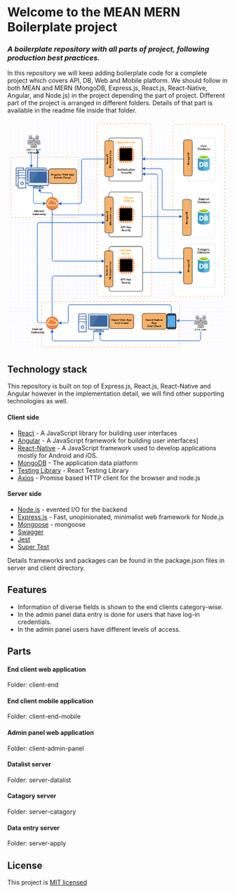 # Welcome to the MEAN MERN Boilerplate project

### _A boilerplate repository with all parts of project, following production best practices._

In this repository we will keep adding boilerplate code for a complete project which covers API, DB, Web and Mobile platform.
We should follow in both MEAN and MERN (MongoDB, Express.js, React.js, React-Native, Angular, and Node.js) in the project depending the part of project.
Different part of the project is arranged in different folders. Details of that part is available in the readme file inside that folder.<br/><br/>
![](overallArchitecture.PNG)

## Technology stack

This repository is built on top of Express.js, React.js, React-Native and Angular however in the implementation detail, we will find other supporting technologies as well.

#### Client side

- [React] - A JavaScript library for building user interfaces
- [Angular] - A JavaScript framework for building user interfaces]
- [React-Native] - A JavaScript framework used to develop applications mostly for Android and iOS.
- [MongoDB] - The application data platform
- [Testing Library] - React Testing Library
- [Axios] - Promise based HTTP client for the browser and node.js

#### Server side

- [Node.js] - evented I/O for the backend
- [Express.js] - Fast, unopinionated, minimalist web framework for Node.js
- [Mongoose] - mongoose
- [Swagger]
- [Jest]
- [Super Test]

Details frameworks and packages can be found in the package.json files in server and client directory.

## Features

- Information of diverse fields is shown to the end clients category-wise.
- In the admin panel data entry is done for users that have log-in credentials.
- In the admin panel users have different levels of access.

## Parts

#### End client web application
Folder: client-end
#### End client mobile application
Folder: client-end-mobile
#### Admin panel web application
Folder: client-admin-panel
#### Datalist server
Folder: server-datalist
#### Catagory server
Folder: server-catagory
#### Data entry server
Folder: server-apply

## License

This project is [MIT licensed](https://opensource.org/licenses/MIT)

[node.js]: http://nodejs.org
[express.js]: http://expressjs.com
[docker]: https://www.docker.com
[react]: https://reactjs.org/
[mongodb]: https://www.mongodb.com/
[testing library]: https://testing-library.com/
[axios]: https://github.com/axios/axios
[mongoose]: https://mongoosejs.com/
[swagger]: https://swagger.io/
[jest]: https://jestjs.io/
[super test]: https://github.com/visionmedia/supertest
[Angular]: https://angular.io/
[React-Native]: https://reactnative.dev/
